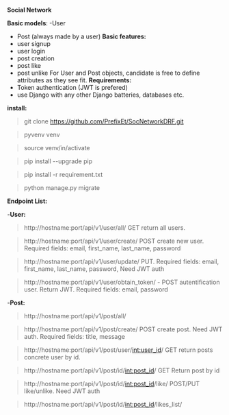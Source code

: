 **Social Network**

**Basic models**:
-User
- Post (always made by a user)
**Basic features:**
- user signup
- user login
- post creation
- post like
- post unlike
For User and Post objects, candidate is free to define attributes as they see fit.
**Requirements:**
- Token authentication (JWT is prefered)
- use Django with any other Django batteries, databases etc.


**install:**

>git clone https://github.com/PrefixEt/SocNetworkDRF.git

>pyvenv venv

>source venv/in/activate

>pip install --upgrade pip

>pip install -r requirement.txt

>python manage.py migrate





**Endpoint List:**

-**User:**

> http://hostname:port/api/v1/user/all/  GET return all users.
 
>http://hostname:port/api/v1/user/create/  POST create new user. Required fields: email, first_name, last_name, password 

>http://hostname:port/api/v1/user/update/ PUT. Required fields: email, first_name, last_name, password, Need JWT auth

> http://hostname:port/api/v1/user/obtain_token/ - POST autentification user. Return JWT. Required fields: email, password

-**Post:**

>http://hostname:port/api/v1/post/all/

>http://hostname:port/api/v1/post/create/ POST create post. Need JWT auth. Required fields: title, message

>http://hostname:port/api/v1/post/user/<int:user_id>/ GET return posts concrete user by id. 

>http://hostname:port/api/v1/post/id/<int:post_id>/ GET Return post by id

>http://hostname:port/api/v1/post/id/<int:post_id>/like/ POST/PUT like/unlike. Need JWT auth

>http://hostname:port/api/v1/post/id/<int:post_id>/likes_list/
